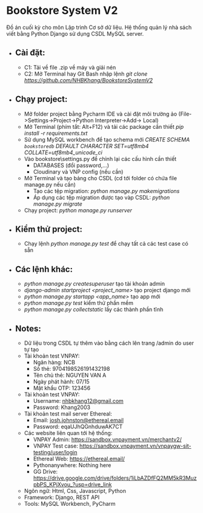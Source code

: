# Bookstore System V2

Đồ án cuối kỳ cho môn Lập trình Cơ sở dữ liệu. Hệ thống quản lý nhà sách viết bằng Python Django sử dụng CSDL MySQL server.

* **Cài đặt:**
    -
    - C1: Tải về file .zip về máy và giải nén
    - C2: Mở Terminal hay Git Bash nhập lệnh *git clone https://github.com/NHBKhang/BookstoreSystemV2*


* **Chạy project:**
    - 
    - Mở folder project bằng Pycharm IDE và cài đặt môi trường ảo (File->Settings->Project->Python Interpreter->Add->
          Local)
    - Mở Terminal (phím tắt: Alt+F12) và tải các package cần thiết *pip install -r requirements.txt*
    - Sử dụng MySQL workbench để tạo schema mới *CREATE SCHEMA `bookstoredb` DEFAULT CHARACTER SET=utf8mb4
      COLLATE=utf8mb4_unicode_ci*
    - Vào bookstore\settings.py để chỉnh lại các cấu hình cần thiết 
        + DATABASES (đổi password,...)
        + Cloudinary và VNP config (nếu cần)
    - Mở Terminal và tạo bảng cho CSDL (cd tới folder có chứa file manage.py nếu cần)
        + Tạo các tệp migration: *python manage.py makemigrations*
        + Áp dụng các tệp migration được tạo vàp CSDL: *python manage.py migrate*
    - Chạy project: *python manage.py runserver*


* **Kiểm thử project:**
    -
    - Chạy lệnh *python manage.py test* để chạy tất cả các test case có sẵn
  

* **Các lệnh khác:**
    - 
    - *python manage.py createsuperuser* tạo tài khoản admin 
    - *django-admin startproject <project_name>* tạo project django mới
    - *python manage.py startapp <app_name>* tạo app mới
    - *python manage.py test* kiểm thử phần mềm
    - *python manage.py collectstatic* lấy các thành phần tĩnh

* Notes: 
  - 
  - Dữ liệu trong CSDL tự thêm vào bằng cách lên trang /admin do user tự tạo
  - Tài khoản test VNPAY:
    + Ngân hàng: NCB
    + Số thẻ: 9704198526191432198
    + Tên chủ thẻ: NGUYEN VAN A
    + Ngày phát hành: 07/15
    + Mật khẩu OTP: 123456
  - Tài khoản test VNPAY:
    + Username: nhbkhang12@gmail.com
    + Password: Khang2003
  - Tài khoản test mail server Ethereal:
    + Email: josh.johnston@ethereal.email
    + Password: eqaUJhQGnhduwAK7CT
  - Các website liên quan tới hệ thống:
    + VNPAY Admin: https://sandbox.vnpayment.vn/merchantv2/
    + VNPAY Test case: https://sandbox.vnpayment.vn/vnpaygw-sit-testing/user/login
    + Ethereal Web: https://ethereal.email/
    + Pythonanywhere: Nothing here
    + GG Drive: https://drive.google.com/drive/folders/1iLbAZDfFQ2MM5kR3MuzpbPS_KPjXvou_?usp=drive_link
  - Ngôn ngữ: Html, Css, Javascript, Python
  - Framework: Django, REST API
  - Tools: MySQL Workbench, PyCharm

